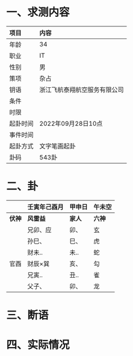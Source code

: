 # 一、求测内容
|项目|内容|
|:-|:-|
|年龄|34|
|职业|IT|
|性别|男|
|策项|杂占|
|钥语|浙江飞航泰翔航空服务有限公司|
|条件||
|时限||
|起卦时间|2022年09月28日10点|
|事件时间||
|起卦方式|文字笔画起卦|
|卦码|543卦|

# 二、卦
||壬寅年己酉月|甲申日|午未空|
|:-|:-|:-|:-|
|**伏神**|**风雷益**|**家人**|**六神**|
||兄卯、应|卯、|玄|
||孙巳、|巳、|虎|
||财未..|未..|蛇|
|官酉|财辰×巽|亥、|勾|
||兄寅..|丑..|雀|
||父子、|卯、|龙|


# 三、断语

# 四、实际情况